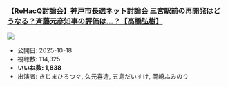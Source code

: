 ### [【ReHacQ討論会】神戸市長選ネット討論会 三宮駅前の再開発はどうなる？斉藤元彦知事の評価は…？【高橋弘樹】](https://www.youtube.com/watch?v=vXjLZSYkbeQ)
[![](https://img.youtube.com/vi/vXjLZSYkbeQ/sddefault.jpg)](https://www.youtube.com/watch?v=vXjLZSYkbeQ)
-   公開日: 2025-10-18
-   視聴数: 114,325
-   **いいね数: 1,838**
-   出演者: きじまひろつぐ, 久元喜造, 五島だいすけ, 岡崎ふみのり
